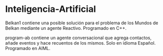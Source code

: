# Inteligencia-Artificial

Belkan1 contiene una posible solución para el problema de los Mundos de Belkan
mediante un agente Reactivo. Programado en C++.

program-ab contiene un agente conversacional que agrega contactos, añade eventos
y hace recuentos de los mismos. Solo en idioma Español. Programado en AIML.
